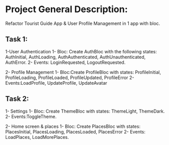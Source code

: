 # Project General Description:
Refactor Tourist Guide App & User Profile Management in 1 app with bloc.

## Task 1:

1-User Authentication
1- Bloc: Create AuthBloc with the following states: AuthInitial, AuthLoading, AuthAuthenticated, AuthUnauthenticated, AuthError.
2- Events: LoginRequested, LogoutRequested.

2- Profile Management
1- Bloc:Create ProfileBloc with states: ProfileInitial, ProfileLoading, ProfileLoaded, ProfileUpdated, ProfileError
2- Events:LoadProfile, UpdateProfile, UpdateAvatar
## Task 2:

1- Settings
1- Bloc: Create ThemeBloc with states: ThemeLight, ThemeDark.
2- Events:ToggleTheme.

2- Home screen & places
1- Bloc: Create PlacesBloc with states:
PlacesInitial, PlacesLoading, PlacesLoaded, PlacesError
2- Events: LoadPlaces, LoadMorePlaces.
